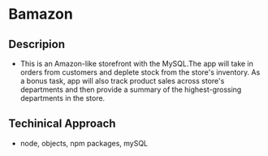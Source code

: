 # Bamazon

## Descripion


- This is  an Amazon-like storefront with the MySQL.The app will take in orders from customers and deplete stock from the store's inventory. As a bonus task, app will also track product sales across store's departments and then provide a summary of the highest-grossing departments in the store.


## Techinical Approach
-   node, objects, npm packages, mySQL

